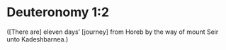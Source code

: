 # Deuteronomy 1:2

([There are] eleven days’ [journey] from Horeb by the way of mount Seir unto Kadeshbarnea.)